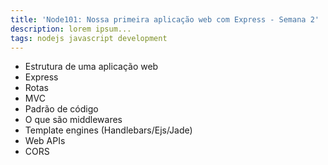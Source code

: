 ```yaml
---
title: 'Node101: Nossa primeira aplicação web com Express - Semana 2'
description: lorem ipsum...
tags: nodejs javascript development
---
```

* Estrutura de uma aplicação web
* Express
* Rotas
* MVC
* Padrão de código
* O que são middlewares
* Template engines (Handlebars/Ejs/Jade)
* Web APIs
* CORS
